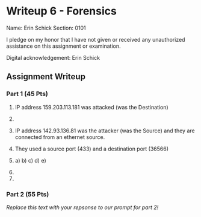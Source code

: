 # Writeup 6 - Forensics

Name: Erin Schick
Section: 0101

I pledge on my honor that I have not given or received any unauthorized assistance on this assignment or examination.

Digital acknowledgement: Erin Schick

## Assignment Writeup

### Part 1 (45 Pts)

1) IP address 159.203.113.181 was attacked (was the Destination)

2) 

3) IP address 142.93.136.81 was the attacker (was the Source) and they are connected from an ethernet source.

4) They used a source port (433) and a destination port (36566)

5) 
	a) 
	b) 
	c)
	d) 
	e)

6)

7)


### Part 2 (55 Pts)

*Replace this text with your repsonse to our prompt for part 2!*
